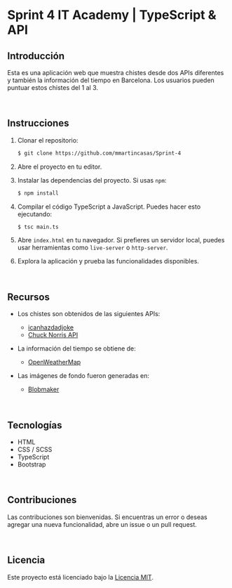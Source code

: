 # Sprint 4 IT Academy | TypeScript & API

## Introducción

Esta es una aplicación web que muestra chistes desde dos APIs diferentes y también la información del tiempo en Barcelona. Los usuarios pueden puntuar estos chistes del 1 al 3.

<br>

## Instrucciones

1. Clonar el repositorio:
    ```bash
    $ git clone https://github.com/mmartincasas/Sprint-4
    ```

2. Abre el proyecto en tu editor.

3. Instalar las dependencias del proyecto. Si usas `npm`:
    ```bash
    $ npm install
    ```

4. Compilar el código TypeScript a JavaScript. Puedes hacer esto ejecutando:
    ```bash
    $ tsc main.ts
    ```

5. Abre `index.html` en tu navegador. Si prefieres un servidor local, puedes usar herramientas como `live-server` o `http-server`.

6. Explora la aplicación y prueba las funcionalidades disponibles.

<br>

## Recursos

- Los chistes son obtenidos de las siguientes APIs:
    - [icanhazdadjoke](https://icanhazdadjoke.com/)
    - [Chuck Norris API](https://api.chucknorris.io)

- La información del tiempo se obtiene de:
    - [OpenWeatherMap](http://openweathermap.org)

- Las imágenes de fondo fueron generadas en:
    - [Blobmaker](https://www.blobmaker.app/)

<br>

## Tecnologías

- HTML
- CSS / SCSS
- TypeScript
- Bootstrap

<br>

## Contribuciones

Las contribuciones son bienvenidas. Si encuentras un error o deseas agregar una nueva funcionalidad, abre un issue o un pull request.

<br>

## Licencia

Este proyecto está licenciado bajo la [Licencia MIT](LICENSE).
